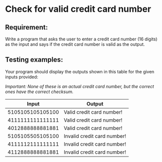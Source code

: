 # Check for valid credit card number

## Requirement:

Write a program that asks the user to enter a credit card number (16 digits)
as the input and says if the credit card number is valid as the output.

## Testing examples:

Your program should display the outputs shown in this table for the given
inputs provided:

*Important: None of these is an actual credit card number, but the correct
ones have the correct checksum.*

| Input            | Output                      |
| ---------------- | --------------------------- |
| 5105105105105100 | Valid credit card number!   |
| 4111111111111111 | Valid credit card number!   |
| 4012888888881881 | Valid credit card number!   |
| 5105105505105100 | Invalid credit card number! |
| 4111112111111111 | Invalid credit card number! |
| 4112888888881881 | Invalid credit card number! |
